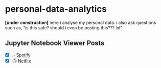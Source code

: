 # personal-data-analytics
**[under construction]** here i analyse my personal data. i also ask questions such as, "is this safe? should i even be posting this??? lol"

## Jupyter Notebook Viewer Posts
- [x] 🎶 [Spotify](https://nbviewer.jupyter.org/github/sBx99/personal-data-analytics/blob/master/Spotify.ipynb)
- [x] 📺 [Netflix](https://nbviewer.jupyter.org/github/sBx99/personal-data-analytics/blob/master/NetflixViewingHistory.ipynb)
